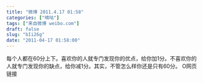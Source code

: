 ```yaml
---
title: "微博 2011.4.17 01:58"
categories: ["嘀咕"]
tags: ["来自微博 weibo.com"]
draft: false
slug: "bIi26g"
date: "2011-04-17 01:58:00"
---
```


<p>每个人都在60分上下。喜欢你的人就专门发现你的优点，给你加1分。不喜欢你的人就专门发现你的缺点，给你减1分。其实，不管怎么样你还是只有60分。 O网页链接 ​​​​</p>
